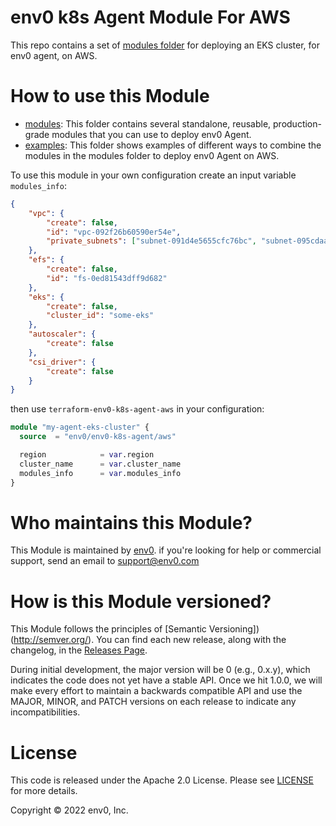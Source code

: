 # env0 k8s Agent Module For AWS
This repo contains a set of [modules folder](https://github.com/env0/terraform-env0-k8s-agent-aws/tree/main/modules) for deploying an EKS cluster, for env0 agent, on AWS.

# How to use this Module
- [modules](https://github.com/env0/terraform-env0-k8s-agent-aws/tree/main/modules):  This folder contains several standalone, reusable, production-grade modules that you can use to deploy env0 Agent.
- [examples](https://github.com/env0/terraform-env0-k8s-agent-aws/tree/main/examples): This folder shows examples of different ways to combine the modules in the modules folder to deploy env0 Agent on AWS.

To use this module in your own configuration create an input variable `modules_info`:
```json
{
	"vpc": {
		"create": false,
		"id": "vpc-092f26b60590er54e",
		"private_subnets": ["subnet-091d4e5655cfc76bc", "subnet-095cdaad05gvba8d6", "subnet-01c8446e553m7eeef", "subnet-0729b32d5901a16c4", "subnet-01e93749f145780bf"]
	},
	"efs": {
		"create": false,
		"id": "fs-0ed81543dff9d682"
	},
	"eks": {
		"create": false,
		"cluster_id": "some-eks"
	},
	"autoscaler": {
		"create": false
	},
	"csi_driver": {
		"create": false
	}
}
```

then use `terraform-env0-k8s-agent-aws` in your configuration:
```terraform
module "my-agent-eks-cluster" {
  source  = "env0/env0-k8s-agent/aws"

  region            = var.region
  cluster_name      = var.cluster_name
  modules_info      = var.modules_info
}
```

# Who maintains this Module?
This Module is maintained by [env0](www.env0.com). if you're looking for help or commercial support, send an email to support@env0.com 

# How is this Module versioned?
This Module follows the principles of [Semantic Versioning])(http://semver.org/). You can find each new release, along with the changelog, in the [Releases Page](https://github.com/env0/terraform-env0-k8s-agent-aws/releases).

During initial development, the major version will be 0 (e.g., 0.x.y), which indicates the code does not yet have a stable API. Once we hit 1.0.0, we will make every effort to maintain a backwards compatible API and use the MAJOR, MINOR, and PATCH versions on each release to indicate any incompatibilities.

# License
This code is released under the Apache 2.0 License. Please see [LICENSE](https://github.com/env0/terraform-env0-k8s-agent-aws/tree/master/LICENSE) for more details.

Copyright © 2022 env0, Inc.
